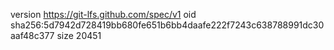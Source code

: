 version https://git-lfs.github.com/spec/v1
oid sha256:5d7942d728419bb680fe651b6bb4daafe222f7243c638788991dc30aaf48c377
size 20451
